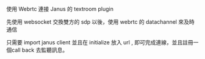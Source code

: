 使用 Webrtc 連接 Janus 的 textroom plugin

先使用 websocket 交換雙方的 sdp 以後，使用 webrtc 的 datachannel 來及時通信

只需要 import janus client 並且在 initialize 放入 url , 即可完成連線，並且註冊一個call back 去監聽訊息。
